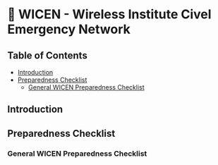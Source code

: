 # 🦺 WICEN - Wireless Institute Civel Emergency Network <!-- omit from toc -->

## Table of Contents <!-- omit from toc -->

- [Introduction](#introduction)
- [Preparedness Checklist](#preparedness-checklist)
  - [General WICEN Preparedness Checklist](#general-wicen-preparedness-checklist)

## Introduction

## Preparedness Checklist

### General WICEN Preparedness Checklist


